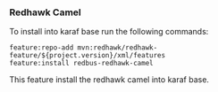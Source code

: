 ### Redhawk Camel ###

To install into karaf base run the following commands: 

	feature:repo-add mvn:redhawk/redhawk-feature/${project.version}/xml/features
	feature:install redbus-redhawk-camel
	
This feature install the redhawk camel into karaf base. 